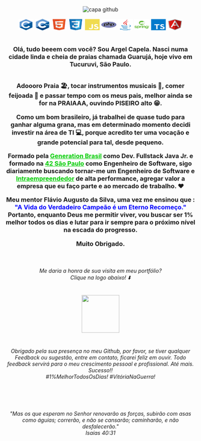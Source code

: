<div id="container" align="center">

<!-- cover -->
<img src="https://i.imgur.com/ArR1PnR.jpg" alt="capa github">

<!-- stacks -->
<div style="display: inline_block"><br>
  <img align="center" alt="gel-c" height="30" width="40" src="https://raw.githubusercontent.com/devicons/devicon/master/icons/c/c-original.svg" > 
  <img align="center" alt="gel-c" height="30" width="40" src="https://raw.githubusercontent.com/devicons/devicon/master/icons/cplusplus/cplusplus-original.svg" > 
  <img align="center" alt="gel-HTML" height="30" width="40" src="https://raw.githubusercontent.com/devicons/devicon/master/icons/html5/html5-original.svg">
  <img align="center" alt="gel-CSS" height="30" width="40" src="https://raw.githubusercontent.com/devicons/devicon/master/icons/css3/css3-original.svg">
  <img align="center" alt="gel-Js" height="30" width="40" src="https://raw.githubusercontent.com/devicons/devicon/master/icons/javascript/javascript-plain.svg">
  <img align="center" alt="gel-php" height="30" width="40" src="https://raw.githubusercontent.com/devicons/devicon/master/icons/php/php-original.svg">
  <img align="center" alt="gel-java" height="30" width="40" src="https://raw.githubusercontent.com/devicons/devicon/master/icons/java/java-original.svg">
  <img align="center" alt="gel-spring" height="30" width="40" src="https://raw.githubusercontent.com/devicons/devicon/master/icons/spring/spring-original-wordmark.svg">
  <img align="center" alt="gel-spring" height="30" width="40" src="https://raw.githubusercontent.com/devicons/devicon/master/icons/typescript/typescript-original.svg">
  <img align="center" alt="gel-spring" height="30" width="40" src="https://raw.githubusercontent.com/devicons/devicon/master/icons/angularjs/angularjs-original.svg">
</div>

<br>

<!-- presentation letter -->
<h3>

  Olá, tudo beeem com você? Sou Argel Capela. Nasci numa cidade linda e cheia de praias chamada Guarujá, hoje vivo em Tucuruvi, São Paulo.
  <br>
  <br>

  Adoooro Praia 🏖, tocar instrumentos musicais 🎸, comer feijoada 🍛 e passar tempo com os meus pais, melhor ainda se for na PRAIAAA, ouvindo PISEIRO alto 😁.
  <br>

  Como um bom brasileiro, já trabalhei de quase tudo para ganhar alguma grana, mas em determinado momento decidi investir na área de TI 💻, porque acredito ter uma vocação e grande potencial para tal, desde pequeno.
  <br>

  Formado pela <a style="color:#00CC00;" href="https://brazil.generation.org/sao-paulo/pessoa-desenvolvedora-web/">Generation Brasil</a> como Dev. Fullstack Java Jr. e formado na <a style="color:#00CC00;" href="https://www.42sp.org.br/">42 São Paulo</a> como Engenheiro de Software, sigo diariamente buscando tornar-me um Engenheiro de Software e <a style="color:#00CC00;" href="https://online.pucrs.br/blog/public/intraempreendedorismo-entenda-o-conceito">Intraempreendedor</a> de alta performance, agregar valor a empresa que eu faço parte e ao mercado de trabalho. ❤
  <br>

  Meu mentor Flávio Augusto da Silva, uma vez me ensinou que : <b style="color:blue">"A Vida do Verdadeiro Campeão é um Eterno Recomeço."</b> Portanto, enquanto Deus me permitir viver, vou buscar ser 1% melhor todos os dias e lutar para ir sempre para o próximo nível na escada do progresso.<br>

  Muito Obrigado.
</h3>

<br>

<!-- portfolio -->
<h6>Me daria a honra de sua visita em meu portfólio? <br> Clique na logo abaixo! ⬇️ </h6>
<a href="https://argelcapela.com.br"><img src="https://i.imgur.com/iFxsoep.jpg" width="100px" height="100px"></a>
<br><br>


<h6>Obrigado pela sua presença no meu Github, por favor, se tiver qualquer Feedback ou sugestão, entre em contato, ficarei feliz em ouvir. Todo feedback servirá para o meu crescimento pessoal e profissional. Até mais. Sucesso!!<br>#1%MelhorTodosOsDias! #VitóriaNaGuerra!</h6>

<br>
<br>
<!-- scripture -->

<i>"Mas os que esperam no Senhor renovarão as forças, subirão com asas como águias; correrão, e não se cansarão; caminharão, e não desfalecerão." <br>Isaías 40:31 <br></i><br>

</div>
